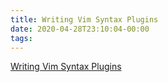 ```yaml
---
title: Writing Vim Syntax Plugins
date: 2020-04-28T23:10:04-00:00
tags:
---
```


[Writing Vim Syntax Plugins](https://thoughtbot.com/blog/writing-vim-syntax-plugins)

